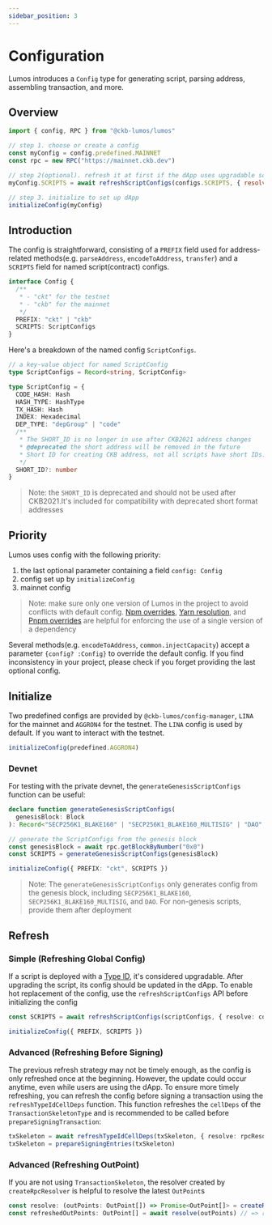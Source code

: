 ```yaml
---
sidebar_position: 3
---
```


# Configuration

Lumos introduces a `Config` type for generating script, parsing address, assembling transaction, and more.

## Overview

```js
import { config, RPC } from "@ckb-lumos/lumos"

// step 1. choose or create a config
const myConfig = config.predefined.MAINNET
const rpc = new RPC("https://mainnet.ckb.dev")

// step 2(optional). refresh it at first if the dApp uses upgradable scripts to keep the config fresh
myConfig.SCRIPTS = await refreshScriptConfigs(configs.SCRIPTS, { resolve: config.createRpcResolver(rpc) })

// step 3. initialize to set up dApp
initializeConfig(myConfig)
```

## Introduction

The config is straightforward, consisting of a `PREFIX` field used for address-related methods(e.g. `parseAddress`, `encodeToAddress`, `transfer`) and a `SCRIPTS` field for named script(contract) configs.

```ts
interface Config {
  /**
   * - "ckt" for the testnet
   * - "ckb" for the mainnet
   */
  PREFIX: "ckt" | "ckb"
  SCRIPTS: ScriptConfigs
}
```

Here's a breakdown of the named config `ScriptConfigs`.

```ts
// a key-value object for named ScriptConfig
type ScriptConfigs = Record<string, ScriptConfig>

type ScriptConfig = {
  CODE_HASH: Hash
  HASH_TYPE: HashType
  TX_HASH: Hash
  INDEX: Hexadecimal
  DEP_TYPE: "depGroup" | "code"
  /**
   * The SHORT_ID is no longer in use after CKB2021 address changes
   * @deprecated the short address will be removed in the future
   * Short ID for creating CKB address, not all scripts have short IDs.
   */
  SHORT_ID?: number
}
```

> Note: the `SHORT_ID` is deprecated and should not be used after CKB2021.It's included for compatibility with deprecated short format addresses

## Priority

Lumos uses config with the following priority:

1. the last optional parameter containing a field `config: Config`
2. config set up by `initializeConfig`
3. mainnet config

> Note: make sure only one version of Lumos in the project to avoid conflicts with default config. [Npm overrides](https://docs.npmjs.com/cli/v9/configuring-npm/package-json/#overrides), [Yarn resolution](https://classic.yarnpkg.com/lang/en/docs/selective-version-resolutions/), and [Pnpm overrides](https://pnpm.io/package_json#pnpmoverrides) are helpful for enforcing the use of a single version of a dependency

Several methods(e.g. `encodeToAddress`, `common.injectCapacity`) accept a parameter `{config? :Config}` to override the default config. If you find inconsistency in your project, please check if you forget providing the last optional config.

## Initialize

Two predefined configs are provided by `@ckb-lumos/config-manager`, `LINA` for the mainnet and `AGGRON4` for the testnet. The `LINA` config is used by default. If you want to interact with the testnet.

```js
initializeConfig(predefined.AGGRON4)
```

### Devnet

For testing with the private devnet, the `generateGenesisScriptConfigs` function can be useful:

```ts
declare function generateGenesisScriptConfigs(
  genesisBlock: Block
): Record<"SECP256K1_BLAKE160" | "SECP256K1_BLAKE160_MULTISIG" | "DAO", ScriptConfig>

// generate the ScriptConfigs from the genesis block
const genesisBlock = await rpc.getBlockByNumber("0x0")
const SCRIPTS = generateGenesisScriptConfigs(genesisBlock)

initializeConfig({ PREFIX: "ckt", SCRIPTS })
```

> Note: The `generateGenesisScriptConfigs` only generates config from the genesis block, including `SECP256K1_BLAKE160`, `SECP256K1_BLAKE160_MULTISIG`, and `DAO`. For non-genesis scripts, provide them after deployment

## Refresh

### Simple (Refreshing Global Config)

If a script is deployed with a [Type ID](https://xuejie.space/2020_02_03_introduction_to_ckb_script_programming_type_id/), it's considered upgradable. After upgrading the script, its config should be updated in the dApp. To enable hot replacement of the config, use the `refreshScriptConfigs` API before initializing the config

```ts
const SCRIPTS = await refreshScriptConfigs(scriptConfigs, { resolve: config.createRpcResolver(rpc) })

initializeConfig({ PREFIX, SCRIPTS })
```

### Advanced (Refreshing Before Signing)

The previous refresh strategy may not be timely enough, as the config is only refreshed once at the beginning. However, the update could occur anytime, even while users are using the dApp.
To ensure more timely refreshing, you can refresh the config before signing a transaction using the `refreshTypeIdCellDeps` function. This function refreshes the `cellDeps` of the `TransactionSkeletonType` and is recommended to be called before `prepareSigningTransaction`:

```ts
txSkeleton = await refreshTypeIdCellDeps(txSkeleton, { resolve: rpcResolver })
txSkeleton = prepareSigningEntries(txSkeleton)
```

### Advanced (Refreshing OutPoint)

If you are not using `TransactionSkeleton`, the resolver created by `createRpcResolver` is helpful to resolve the latest `OutPoint`s

```ts
const resolve: (outPoints: OutPoint[]) => Promise<OutPoint[]> = createRpcResolver(rpc)
const refreshedOutPoints: OutPoint[] = await resolve(outPoints) // => refreshed outpoints
```
